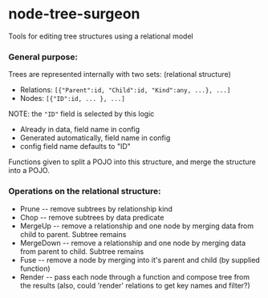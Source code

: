 node-tree-surgeon
=================

Tools for editing tree structures using a relational model

### General purpose:

Trees are represented internally with two sets: (relational structure)

* Relations: `[{"Parent":id, "Child":id, "Kind":any, ...}, ...]`
* Nodes: `[{"ID":id, ... }, ...]`

NOTE: the `"ID"` field is selected by this logic
* Already in data, field name in config
* Generated automatically, field name in config
* config field name defaults to "ID"
 
Functions given to split a POJO into this structure, and merge the structure into a POJO.

### Operations on the relational structure:

* Prune -- remove subtrees by relationship kind
* Chop -- remove subtrees by data predicate
* MergeUp -- remove a relationship and one node by merging data from child to parent. Subtree remains
* MergeDown -- remove a relationship and one node by merging data from parent to child. Subtree remains
* Fuse -- remove a node by merging into it's parent and child (by supplied function)
* Render -- pass each node through a function and compose tree from the results (also, could 'render' relations to get key names and filter?)
